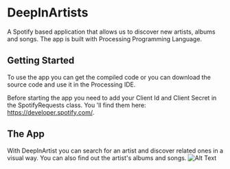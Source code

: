 # DeepInArtists
A Spotify based application that allows us to discover new artists, albums and songs.
The app is built with Processing Programming Language.

## Getting Started
To use the app you can get the compiled code or you can download the source code and use it in the Processing IDE. 

Before starting the app you need to add your Client Id and Client Secret in the SpotifyRequests class. You 'll find them here: https://developer.spotify.com/.

## The App
With DeepInArtist you can search for an artist and discover related ones in a visual way. You can also find out the artist's albums and songs.
![Alt Text](https://media.giphy.com/media/323TekBGTUa1nIrXQU/giphy.gif)

